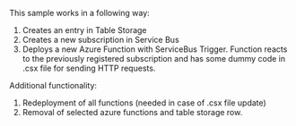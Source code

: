 This sample works in a following way:

1. Creates an entry in Table Storage
2. Creates a new subscription in Service Bus
3. Deploys a new Azure Function with ServiceBus Trigger. Function reacts to the 
previously registered subscription and has some dummy code in .csx file for sending HTTP requests.
   
Additional functionality:
1. Redeployment of all functions (needed in case of .csx file update)
2. Removal of selected azure functions and table storage row.